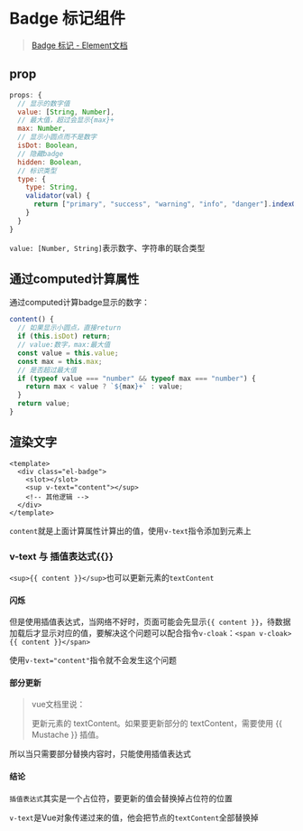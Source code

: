 # Badge 标记组件

> [Badge 标记 - Element文档](https://element.eleme.io/#/zh-CN/component/backtop)

## prop

```js
props: {
  // 显示的数字值
  value: [String, Number],
  // 最大值，超过会显示{max}+
  max: Number,
  // 显示小圆点而不是数字
  isDot: Boolean,
  // 隐藏badge
  hidden: Boolean,
  // 标识类型
  type: {
    type: String,
    validator(val) {
      return ["primary", "success", "warning", "info", "danger"].indexOf(val) > -1;
    }
  }
}
```

`value: [Number, String]`表示数字、字符串的联合类型

## 通过computed计算属性

通过computed计算badge显示的数字：

```js
content() {
  // 如果显示小圆点，直接return
  if (this.isDot) return;
  // value:数字，max:最大值
  const value = this.value;
  const max = this.max;
  // 是否超过最大值
  if (typeof value === "number" && typeof max === "number") {
    return max < value ? `${max}+` : value;
  }
  return value;
}
```

## 渲染文字

```vue
<template>
  <div class="el-badge">
    <slot></slot>
    <sup v-text="content"></sup>
    <!-- 其他逻辑 -->
  </div>
</template>
```

`content`就是上面计算属性计算出的值，使用`v-text`指令添加到元素上

### v-text 与 插值表达式{{}}

`<sup>{{ content }}</sup>`也可以更新元素的`textContent`

#### 闪烁

但是使用插值表达式，当网络不好时，页面可能会先显示`{{ content }}`，待数据加载后才显示对应的值，要解决这个问题可以配合指令`v-cloak`：`<span v-cloak>{{ content }}</span>`

使用`v-text="content"`指令就不会发生这个问题

#### 部分更新

> vue文档里说：
> 
> 更新元素的 textContent。如果要更新部分的 textContent，需要使用 {{ Mustache }} 插值。

所以当只需要部分替换内容时，只能使用插值表达式

#### 结论

`插值表达式`其实是一个占位符，要更新的值会替换掉占位符的位置

`v-text`是Vue对象传递过来的值，他会把节点的`textContent`全部替换掉